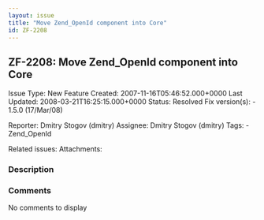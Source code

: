 ```yaml
---
layout: issue
title: "Move Zend_OpenId component into Core"
id: ZF-2208
---
```


ZF-2208: Move Zend\_OpenId component into Core
----------------------------------------------

 Issue Type: New Feature Created: 2007-11-16T05:46:52.000+0000 Last Updated: 2008-03-21T16:25:15.000+0000 Status: Resolved Fix version(s): - 1.5.0 (17/Mar/08)
 
 Reporter:  Dmitry Stogov (dmitry)  Assignee:  Dmitry Stogov (dmitry)  Tags: - Zend\_OpenId
 
 Related issues: 
 Attachments: 
### Description

 

 

### Comments

No comments to display